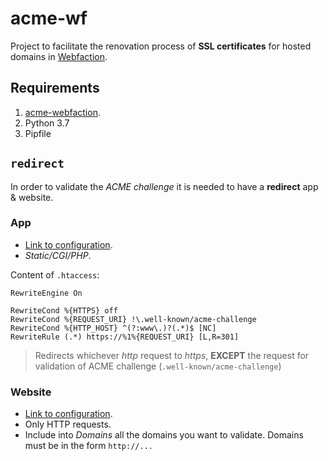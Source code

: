 # acme-wf

Project to facilitate the renovation process of **SSL certificates** for hosted domains in [Webfaction](https://webfaction.com).

## Requirements

1. [acme-webfaction](https://github.com/gregplaysguitar/acme-webfaction).
2. Python 3.7
2. Pipfile

## `redirect`

In order to validate the *ACME challenge* it is needed to have a **redirect** app & website.

### App

- [Link to configuration](https://my.webfaction.com/applications).
- *Static/CGI/PHP*.

Content of `.htaccess`:

~~~nginx
RewriteEngine On

RewriteCond %{HTTPS} off
RewriteCond %{REQUEST_URI} !\.well-known/acme-challenge
RewriteCond %{HTTP_HOST} ^(?:www\.)?(.*)$ [NC]
RewriteRule (.*) https://%1%{REQUEST_URI} [L,R=301]
~~~

> Redirects whichever *http* request to *https*, **EXCEPT** the request for validation of ACME challenge (`.well-known/acme-challenge`)

### Website

- [Link to configuration](https://my.webfaction.com/websites).
- Only HTTP requests.
- Include into *Domains* all the domains you want to validate. Domains must be in the form `http://...`
